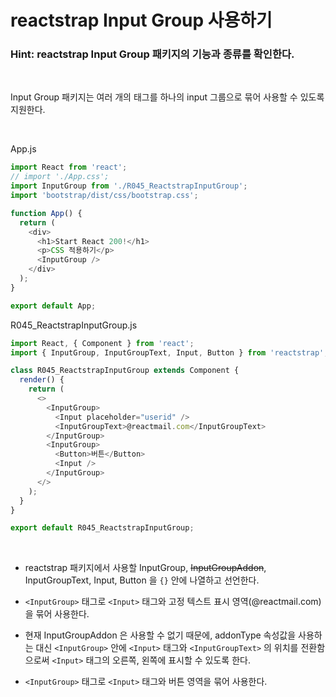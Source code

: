 # reactstrap Input Group 사용하기

### Hint: reactstrap Input Group 패키지의 기능과 종류를 확인한다.

<br>

Input Group 패키지는 여러 개의 태그를 하나의 input 그룹으로 묶어 사용할 수 있도록 지원한다.

<br>

App.js

```js
import React from 'react';
// import './App.css';
import InputGroup from './R045_ReactstrapInputGroup';
import 'bootstrap/dist/css/bootstrap.css';

function App() {
  return (
    <div>
      <h1>Start React 200!</h1>
      <p>CSS 적용하기</p>
      <InputGroup />
    </div>
  );
}

export default App;
```

R045_ReactstrapInputGroup.js

```js
import React, { Component } from 'react';
import { InputGroup, InputGroupText, Input, Button } from 'reactstrap';

class R045_ReactstrapInputGroup extends Component {
  render() {
    return (
      <>
        <InputGroup>
          <Input placeholder="userid" />
          <InputGroupText>@reactmail.com</InputGroupText>
        </InputGroup>
        <InputGroup>
          <Button>버튼</Button>
          <Input />
        </InputGroup>
      </>
    );
  }
}

export default R045_ReactstrapInputGroup;
```

<br>

- reactstrap 패키지에서 사용할 InputGroup, ~~InputGroupAddon~~, InputGroupText, Input, Button 을 `{}` 안에 나열하고 선언한다.

- `<InputGroup>` 태그로 `<Input>` 태그와 고정 텍스트 표시 영역(@reactmail.com) 을 묶어 사용한다.

- 현재 InputGroupAddon 은 사용할 수 없기 때문에, addonType 속성값을 사용하는 대신 `<InputGroup>` 안에 `<Input>` 태그와 `<InputGroupText>` 의 위치를 전환함으로써 `<Input>` 태그의 오른쪽, 왼쪽에 표시할 수 있도록 한다.

- `<InputGroup>` 태그로 `<Input>` 태그와 버튼 영역을 묶어 사용한다.
